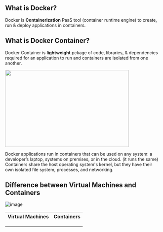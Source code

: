 ## What is Docker?
Docker is __Containerization__ PaaS tool (container runtime engine) to create, run & deploy applications in containers.

## What is Docker Container?
Docker Container is __lightweight__ pckage of code, libraries, & dependencies required for an application to run and containers are isolated from one another.

<img height=250 width=400 src="https://github.com/user-attachments/assets/4fa64b69-8da0-4c89-ac35-bb09217ca0c7"> <br>

Docker applications run in containers that can be used on any system: a developer’s laptop, systems on premises, or in the cloud. (it runs the same)
Containers share the host operating system's kernel, but they have their own isolated file system, processes, and networking.

## Difference between Virtual Machines and Containers

![image](https://github.com/user-attachments/assets/5d3c38b9-05af-4930-bd1e-3ef1b7ad3465)

<table>
  <tr>
    <th> Virtual Machines </th>
    <th> Containers </th>
  </th>
  <tr>
    <td>  </td>
    <td>  </td>
  </tr>
  <tr>
    <td>  </td>
    <td>  </td>
  </tr>
  <tr>
    <trd>  </td>
    <td>  </td>
  </tr>
  
</table>
